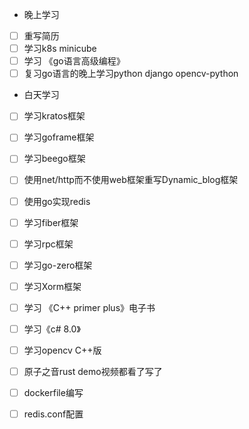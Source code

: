 + 晚上学习

- [ ] 重写简历
- [ ] 学习k8s minicube
- [ ] 学习 《go语言高级编程》
- [ ] 复习go语言的晚上学习python django opencv-python

+ 白天学习

- [ ] 学习kratos框架

- [ ] 学习goframe框架

- [ ] 学习beego框架

- [ ] 使用net/http而不使用web框架重写Dynamic_blog框架

- [ ] 使用go实现redis

- [ ] 学习fiber框架

- [ ] 学习rpc框架

- [ ] 学习go-zero框架

- [ ] 学习Xorm框架

- [ ] 学习 《C++ primer plus》电子书

- [ ] 学习《c# 8.0》

- [ ] 学习opencv C++版

- [ ] 原子之音rust demo视频都看了写了

- [ ] dockerfile编写

- [ ] redis.conf配置

  
  
  


